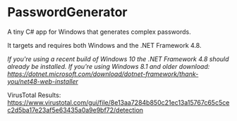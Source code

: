 # PasswordGenerator
A tiny C# app for Windows that generates complex passwords.

It targets and requires both Windows and the .NET Framework 4.8.

_If you're using a recent build of Windows 10 the .NET Framework 4.8 should already be installed._
_If you're using Windows 8.1 and older download: https://dotnet.microsoft.com/download/dotnet-framework/thank-you/net48-web-installer_

VirusTotal Results: https://www.virustotal.com/gui/file/8e13aa7284b850c21ec13a15767c65c5cec2d5ba17e23af5e63435a0a9e9bf72/detection
